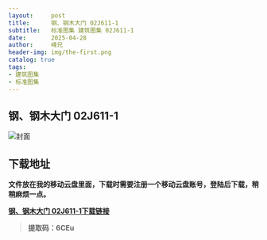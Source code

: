 ```yaml
---
layout:     post
title:      钢、钢木大门 02J611-1
subtitle:   标准图集 建筑图集 02J611-1
date:       2025-04-28
author:     峰兄
header-img: img/the-first.png
catalog: true
tags:
- 建筑图集
- 标准图集
---
```

## 钢、钢木大门 02J611-1
![封面](https://pic1.imgdb.cn/item/680e105e58cb8da5c8d047bf.png)

## 下载地址 ##
**文件放在我的移动云盘里面，下载时需要注册一个移动云盘账号，登陆后下载，稍稍麻烦一点。**  
  
[**钢、钢木大门 02J611-1下载链接**](https://caiyun.139.com/m/i?105CerEpV88mv)

> **提取码：6CEu**
